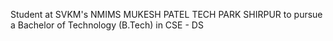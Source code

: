 Student at SVKM's NMIMS MUKESH PATEL TECH PARK SHIRPUR to pursue a Bachelor of Technology (B.Tech) in CSE - DS 
